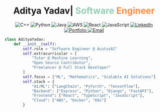 <div align="center">
  <h1>Aditya Yadav| <span style="color:#96CEB4">Software</span> <span style="color:#FF8C42">Engineer</span></h1>
  <p>
    <img src="https://img.shields.io/badge/C++-00599C?style=flat-square&logo=cplusplus&logoColor=white" alt="C++"/>
    <img src="https://img.shields.io/badge/Python-3776AB?style=flat-square&logo=python&logoColor=white" alt="Python"/>
    <img src="https://img.shields.io/badge/Java-007396?style=flat-square&logo=java&logoColor=white" alt="Java"/>
    <img src="https://img.shields.io/badge/AWS-232F3E?style=flat-square&logo=amazon-aws&logoColor=white" alt="AWS"/>
    <img src="https://img.shields.io/badge/React-20232A?style=flat-square&logo=react&logoColor=61DAFB" alt="React"/>
    <img src="https://img.shields.io/badge/JavaScript-F7DF1E?style=flat-square&logo=javascript&logoColor=black" alt="JavaScript"/>
    <a href="https://www.linkedin.com/in/2580aditya/">
      <img src="https://img.shields.io/badge/LinkedIn-0077B5?style=flat-square&logo=linkedin&logoColor=white" alt="LinkedIn"/>
    </a>
    <a href="https://portfolio-x41c.onrender.com">
      <img src="https://img.shields.io/badge/Portfolio-FF5722?style=flat-square&logo=google-chrome&logoColor=white" alt="Portfolio"/>
    </a>
    <a href="mailto:adiworkprofile@gmail.com">
      <img src="https://img.shields.io/badge/Email-D14836?style=flat-square&logo=gmail&logoColor=white" alt="Email"/>
    </a>
  </p>
</div>

```python
class AdityaYadav:
    def __init__(self):
        self.role = "Software Engineer @ AcutusAI"
        self.extracurricular = [
            "Tutor @ Machine Learning", 
            "Open Source Contributor", 
            "Freelancer @ Full Stack Developer"
        ]
        self.focus = ["ML", "Mathematics", "Scalable AI Solutions"]
        self.stack = {
            "AI/ML": ["LangChain", "PyTorch", "TensorFlow"],
            "Backend": ["Express", "Python", "Django", "FastAPI"],
            "Frontend": ["React", "TypeScript", "JavaScript"],
            "Cloud": ["AWS", "Docker", "K8s"]
        }
